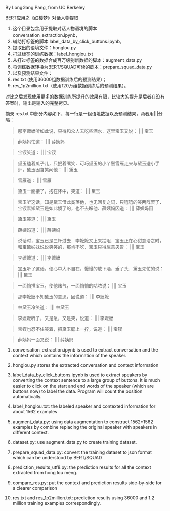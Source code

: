 By LongGang Pang, from UC Berkeley

BERT应用之《红楼梦》对话人物提取

1. 这个目录包含用于提取对话人物语境的脚本 conversation_extraction.ipynb，
2. 辅助打标签的脚本 label_data_by_click_buttons.ipynb，
3. 提取出的语境文件：honglou.py 
4. 打过标签的训练数据：label_honglou.txt
5. 从打过标签的数据合成百万级别新数据的脚本：augment_data.py
6. 将训练数据转换为BERT/SQUAD可读的脚本：prepare_squad_data.py
7. 以及预测结果文件：
8. res.txt (使用36000组数据训练后的预测结果）；
9. res_1p2million.txt（使用120万组数据训练后的预测结果）。

对比之后发现使用更多的数据训练所提升的效果有限，比较大的提升是后者在没有答案时，输出是输入的完整拷贝。

摘录 res.txt 中部分内容如下，每一行是一组语境数据以及预测结果，两者用|||分隔：

> 那李嬷嬷听如此说，只得和众人去吃些酒水．这里宝玉又说：  |||  宝玉

> 薛姨妈忙道：  |||  薛姨妈

> 宝钗笑道：  |||  宝钗

> 黛玉磕着瓜子儿，只抿着嘴笑．可巧黛玉的小丫鬟雪雁走来与黛玉送小手炉，黛玉因含笑问他：  |||  黛玉

> 雪雁道：  |||  雪雁

> 黛玉一面接了，抱在怀中，笑道：  |||  黛玉

> 宝玉听这话，知是黛玉借此奚落他，也无回复之词，只嘻嘻的笑两阵罢了．宝钗素知黛玉是如此惯了的，也不去睬他．薛姨妈因道：  |||  薛姨妈因

> 黛玉笑道：  |||  黛玉

> 薛姨妈道：  |||  薛姨妈

> 说话时，宝玉已是三杯过去．李嬷嬷又上来拦阻．宝玉正在心甜意洽之时，和宝黛姊妹说说笑笑的，那肯不吃．宝玉只得屈意央告：  |||  宝玉

> 李嬷嬷道：  |||  李嬷嬷

> 宝玉听了这话，便心中大不自在，慢慢的放下酒，垂了头．黛玉先忙的说：  |||  黛玉

> 一面悄推宝玉，使他赌气，一面悄悄的咕哝说：  |||  宝玉

> 那李嬷嬷不知黛玉的意思，因说道：  |||  李嬷嬷

> 林黛玉冷笑道：  |||  林黛玉

> 李嬷嬷听了，又是急，又是笑，说道：  |||  李嬷嬷

> 宝钗也忍不住笑着，把黛玉腮上一拧，说道：  |||  宝钗

> 薛姨妈一面又说：  |||  薛姨妈



1. conversation_extraction.ipynb is used to extract conversation and the context which contains the information of the speaker.

2. honglou.py stores the extracted conversation and context information

3. label_data_by_click_buttons.ipynb is used to extract speakers by converting the context sentence to a large group of buttons.
It is much easier to click on the start and end words of the speaker (which are buttons now) to label the data.
Program will count the position automatically.

4. label_honglou.txt: the labeled speaker and contexted information for about 1562 examples

5. augment_data.py: using data augmentation to construct 1562*1562 examples by combine replacing the original speaker with speakers in different context.

6. dataset.py: use augment_data.py to create training dataset.

7. prepare_squad_data.py: convert the training dataset to json format which can be understood by BERT/SQUAD

8. prediction_results_utf8.py: the prediction results for all the context extracted from hong lou meng.

9. compare_res.py: put the context and prediction results side-by-side for a clearer comparison

10. res.txt and res_1p2million.txt: prediction results using 36000 and 1.2 million training examples correspondingly.
